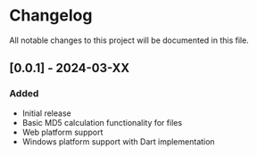 # Changelog

All notable changes to this project will be documented in this file.

## [0.0.1] - 2024-03-XX

### Added
- Initial release
- Basic MD5 calculation functionality for files
- Web platform support
- Windows platform support with Dart implementation
